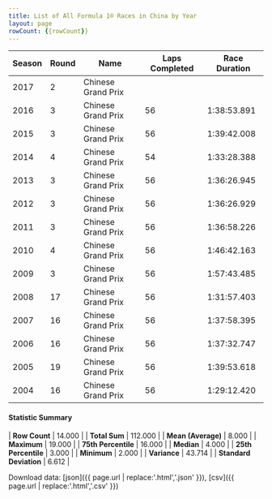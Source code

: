 ```yaml
---
title: List of All Formula 1® Races in China by Year
layout: page
rowCount: {{rowCount}}
---
```


| Season | Round | Name | Laps Completed | Race Duration |
|--|--|--|--|--|
| 2017 | 2 | Chinese Grand Prix |   |   |
| 2016 | 3 | Chinese Grand Prix | 56 | 1:38:53.891 |
| 2015 | 3 | Chinese Grand Prix | 56 | 1:39:42.008 |
| 2014 | 4 | Chinese Grand Prix | 54 | 1:33:28.388 |
| 2013 | 3 | Chinese Grand Prix | 56 | 1:36:26.945 |
| 2012 | 3 | Chinese Grand Prix | 56 | 1:36:26.929 |
| 2011 | 3 | Chinese Grand Prix | 56 | 1:36:58.226 |
| 2010 | 4 | Chinese Grand Prix | 56 | 1:46:42.163 |
| 2009 | 3 | Chinese Grand Prix | 56 | 1:57:43.485 |
| 2008 | 17 | Chinese Grand Prix | 56 | 1:31:57.403 |
| 2007 | 16 | Chinese Grand Prix | 56 | 1:37:58.395 |
| 2006 | 16 | Chinese Grand Prix | 56 | 1:37:32.747 |
| 2005 | 19 | Chinese Grand Prix | 56 | 1:39:53.618 |
| 2004 | 16 | Chinese Grand Prix | 56 | 1:29:12.420 |

#### Statistic Summary

| **Row Count** | 14.000 |
| **Total Sum** | 112.000 |
| **Mean (Average)** | 8.000 |
| **Maximum** | 19.000 |
| **75th Percentile** | 16.000 |
| **Median** | 4.000 |
| **25th Percentile** | 3.000 |
| **Minimum** | 2.000 |
| **Variance** | 43.714 |
| **Standard Deviation** | 6.612 |

Download data: [json]({{ page.url | replace:'.html','.json' }}), [csv]({{ page.url | replace:'.html','.csv' }})
